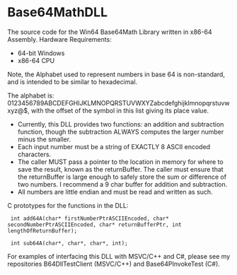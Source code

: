 # Base64MathDLL
The source code for the Win64 Base64Math Library written in x86-64 Assembly. 
Hardware Requirements: 
- 64-bit Windows
- x86-64 CPU

Note, the Alphabet used to represent numbers in base 64 is non-standard, and is intended to be similar to hexadecimal.

The alphabet is: 0123456789ABCDEFGHIJKLMNOPQRSTUVWXYZabcdefghijklmnopqrstuvwxyz@$, with the offset of the symbol in this list giving its place value.

 - Currently, this DLL provides two functions: an addition and subtraction function, though the subtraction ALWAYS computes the larger number minus the smaller.
 - Each input number must be a string of EXACTLY 8 ASCII encoded characters.
 - The caller MUST pass a pointer to the location in memory for where to save the result, known as the returnBuffer. The caller must ensure that the returnBuffer is 
 	large enough to safely store the sum or difference of two numbers. I recommend a 9 char buffer for addition and subtraction.
 - All numbers are little endian and must be read and written as such.

C prototypes for the functions in the DLL:

	 int add64A(char* firstNumberPtrASCIIEncoded, char* secondNumberPtrASCIIEncoded, char* returnBufferPtr, int lengthOfReturnBuffer);
	 
	 int sub64A(char*, char*, char*, int);
   
For examples of interfacing this DLL with MSVC/C++ and C#, please see my repositories B64DllTestClient (MSVC/C++) and Base64PInvokeTest (C#).
